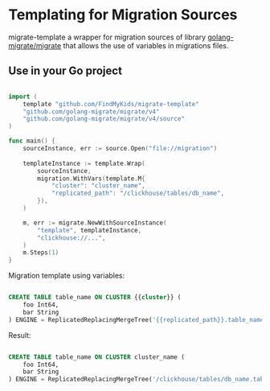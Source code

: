 # Templating for Migration Sources

migrate-template a wrapper for migration sources of library [golang-migrate/migrate](https://github.com/golang-migrate/migrate) that allows the use of variables in migrations files.



## Use in your Go project

```go

import (
	template "github.com/FindMyKids/migrate-template"
	"github.com/golang-migrate/migrate/v4"
	"github.com/golang-migrate/migrate/v4/source"
)

func main() {
	sourceInstance, err := source.Open("file://migration")
	
	templateInstance := template.Wrap(
		sourceInstance,
		migration.WithVars(template.M{
			"cluster": "cluster_name",
			"replicated_path": "/clickhouse/tables/db_name",
		}),
	)

	m, err := migrate.NewWithSourceInstance(
		"template", templateInstance,
		"clickhouse://...",
	)
	m.Steps(1)
}

```

Migration template using variables:
```sql

CREATE TABLE table_name ON CLUSTER {{cluster}} (
	foo Int64,
	bar String
) ENGINE = ReplicatedReplacingMergeTree('{{replicated_path}}.table_name', '{replica}')
```

Result:
```sql

CREATE TABLE table_name ON CLUSTER cluster_name (
	foo Int64,
	bar String
) ENGINE = ReplicatedReplacingMergeTree('/clickhouse/tables/db_name.table_name', '{replica}')
```